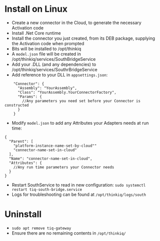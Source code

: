 ﻿# Install on Linux

- Create a new connector in the Cloud, to generate the necessary Activation code
- Install .Net Core runtime
- Install the connector you just created, from its DEB package, supplying the Activation code when prompted
- Bits will be installed to /opt/thinkiq
- A `model.json` file will be created in /opt/thinkiq/services/SouthBridgeService
- Add your .DLL (and any dependencies) to /opt/thinkiq/services/SouthrBridgeService
- Add reference to your DLL in `appsettings.json`:

```
    "Connector": {
      "Assembly": "YourAssembly",
      "Class": "YourAssembly.YourConnectorFactory",
      "Params": {
        //Any parameters you need set before your Connector is constructed
      }
    }
```

- Modify `model.json` to add any Attributes your Adapters needs at run time:

```
{
  "Parent": [
    "platform-instance-name-set-by-cloud""
    "connector-name-set-in-cloud"
  ],
  "Name": "connector-name-set-in-cloud",
  "Attributes": {
    //Any run time parameters your Connector needs
  }
}
```

- Restart SouthService to read in new configuration: `sudo systemctl restart tiq-south-bridge.service` 
- Logs for troubleshooting can be found at `/opt/thinkiq/logs/south`

# Uninstall

- `sudo apt remove tiq-gateway`
- Ensure there are no remaining contents in `/opt/thinkiq/`
